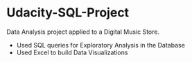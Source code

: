 # Udacity-SQL-Project
Data Analysis project applied to a Digital Music Store. 
* Used SQL queries for Exploratory Analysis in the Database 
* Used Excel to build Data Visualizations
